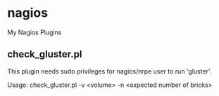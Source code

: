 # nagios
My Nagios Plugins

## check_gluster.pl

This plugin needs sudo privileges for nagios/nrpe user to run 'gluster'.

Usage: check_gluster.pl -v &lt;volume&gt; -n &lt;expected number of bricks&gt;